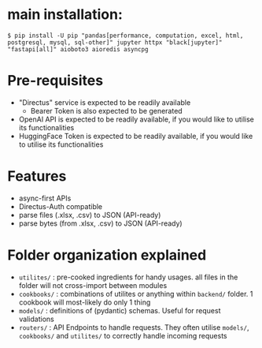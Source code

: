# main installation: 
`$ pip install -U pip "pandas[performance, computation, excel, html, postgresql, mysql, sql-other]" jupyter httpx "black[jupyter]" "fastapi[all]" aioboto3 aioredis asyncpg`

# Pre-requisites
* "Directus" service is expected to be readily available
    * Bearer Token is also expected to be generated
* OpenAI API is expected to be readily available, if you would like to utilise its functionalities
* HuggingFace Token is expected to be readily available, if you would like to utilise its functionalities

# Features
* async-first APIs
* Directus-Auth compatible
* parse files (.xlsx, .csv) to JSON (API-ready)
* parse bytes (from .xlsx, .csv) to JSON (API-ready)

# Folder organization explained
* `utilites/` : pre-cooked ingredients for handy usages. all files in the folder will not cross-import between modules
* `cookbooks/` : combinations of utilites or anything within `backend/` folder. 1 cookbook will most-likely do only 1 thing
* `models/` : definitions of (pydantic) schemas. Useful for request validations
* `routers/` : API Endpoints to handle requests. They often utilise `models/`, `cookbooks/` and `utilites/` to correctly handle incoming requests
